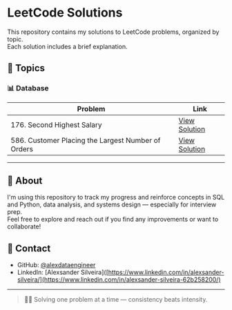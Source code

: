 # LeetCode Solutions

This repository contains my solutions to LeetCode problems, organized by topic.  
Each solution includes a brief explanation.

## 🧠 Topics

### 📊 Database

| Problem | Link |
|--------|------|
| 176. Second Highest Salary | [View Solution](https://github.com/alexdataengineer/leetcode/tree/master/0176-second-highest-salary) |
| 586. Customer Placing the Largest Number of Orders | [View Solution](https://github.com/alexdataengineer/leetcode/tree/master/0586-customer-placing-the-largest-number-of-orders) |

---

## 📌 About

I'm using this repository to track my progress and reinforce concepts in SQL and Python, data analysis, and systems design — especially for interview prep.  
Feel free to explore and reach out if you find any improvements or want to collaborate!

## 🚀 Contact

- GitHub: [@alexdataengineer](https://github.com/alexdataengineer)
- LinkedIn: [Alexsander Silveira]([https://www.linkedin.com/in/alexsander-silveira/](https://www.linkedin.com/in/alexsander-silveira-62b258200/)

---

> 🧑‍💻 Solving one problem at a time — consistency beats intensity.
